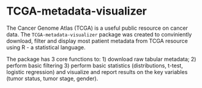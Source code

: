 # TCGA-metadata-visualizer


The Cancer Genome Atlas (TCGA) is a useful public resource on cancer data. The `TCGA-metadata-visualizer` package was created to conviniently download, filter and display most patient metadata from TCGA resource using R - a statistical language. 

The package has 3 core functions to: 1) download raw tabular metadata; 2) perform basic filtering 3) perform basic statistics (distributions, t-test, logistic regression) and visualize and report results on the key variables (tumor status, tumor stage, gender).
